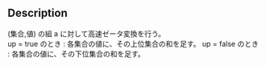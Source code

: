 ## Description
(集合,値) の組 a に対して高速ゼータ変換を行う。  
up = true のとき : 各集合の値に、その上位集合の和を足す。
up = false のとき : 各集合の値に、その下位集合の和を足す。  